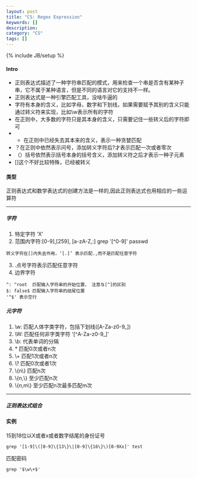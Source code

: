 ```yaml
---
layout: post
title: "CS: Regex Expression"
keywords: []
description: 
category: "CS"
tags: []
---
```

{% include JB/setup %}



#### Intro 
+ 正则表达式描述了一种字符串匹配的模式，用来检查一个串是否含有某种子串，它不属于某种语言，但是不同的语言对它的支持不一样。
+ 正则表达式是一种引擎匹配工具，没啥牛逼的
+ 字符有本身的含义，比如字母，数字和下划线，如果需要赋予其别的含义只能通过转义符来实现，比如\w表示所有的字符
+ 在正则中，大多数的字符只是其本身的含义，只需要记住一些转义后的字符即可
+ * 在正则中已经失去其本来的含义，表示一种贪婪匹配
+ ？在正则中依然表示问号，添加转义字符后\?才表示匹配一次或者零次
+ （）括号依然表示括号本身的括号含义，添加转义符之后才表示一种子元素
+ []这个不好比较特殊，已经被转义

#### 类型
正则表达式和数学表达式的创建方法是一样的,因此正则表达式也用相应的一些运算符
<hr />

##### 字符
1. 特定字符 ‘X’   
2. 范围内字符:[0-9],[259], [a-zA-Z,:]  grep '[^0-9]' passwd

```shell
转义字符在[]内失去作用，‘[.]’ 表示匹配.,而不是匹配任意字符
```
3. .点号字符表示匹配任意字符
4. 边界字符

```shell
^: ^root  匹配输入字符串的开始位置， 注意与[^]的区别
$: false$ 匹配输入字符串的结尾位置
'^$' 表示空行
```

##### 元字符
1. \w: 匹配人体字类字符，包括下划线([A-Za-z0-9\_])
2. \W: 匹配任何非字类字符 '[^A-Za-z0-9\_]'
3. \b: 代表单词的分隔
3.  \*   匹配0次或者n次
4. \\+ 匹配1次或者n次
5. \\? 匹配0次或者1次
6. \\\{n\\\} 匹配n次
7. \\\{n,\\\} 至少匹配n次
8. \\\{n,m\\\} 至少匹配n次最多匹配m次

<hr />

##### 正则表达式组合


#### 实例

15到18位以X或者x或者数字结尾的身份证号

```shell
grep '[1-9]\([0-9]\{13\}\|[0-9]\{16\}\)[0-9Xx]' test
```

匹配密码

```shell
grep '$\w\+$'
```
